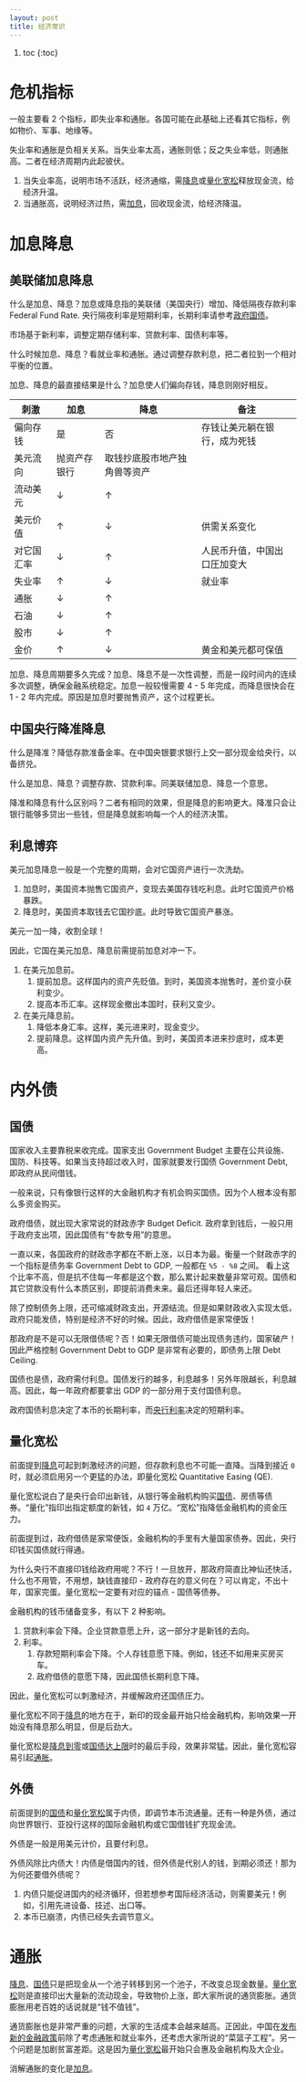 ```yaml
---
layout: post
title: 经济常识
---
```


1. toc
{:toc}

# 危机指标 #

一般主要看 2 个指标，即失业率和通胀。各国可能在此基础上还看其它指标，例如物价、军事、地缘等。

失业率和通胀是负相关关系。当失业率太高，通胀则低；反之失业率低，则通胀高。二者在经济周期内此起彼伏。

1. 当失业率高，说明市场不活跃，经济通缩，需[降息](#加息降息)或[量化宽松](#量化宽松)释放现金流，给经济升温。
2. 当通胀高，说明经济过热，需[加息](#加息降息)，回收现金流，给经济降温。

# 加息降息 #

## 美联储加息降息 ##

什么是加息、降息？加息或降息指的美联储（美国央行）增加、降低隔夜存款利率 Federal Fund Rate. 央行隔夜利率是短期利率，长期利率请参考[政府国债](#国债)。

市场基于新利率，调整定期存储利率、贷款利率、国债利率等。

什么时候加息、降息？看就业率和通胀。通过调整存款利息，把二者拉到一个相对平衡的位置。

加息、降息的最直接结果是什么？加息使人们偏向存钱，降息则刚好相反。

| 刺激 | 加息 | 降息 | 备注 |
| ---  | ---  | ---  | --- |
| 偏向存钱 | 是 | 否 | 存钱让美元躺在银行，成为死钱 |
| 美元流向 | 抛资产存银行 | 取钱抄底股市地产独角兽等资产 | |
| 流动美元 | ↓ | ↑ | |
| 美元价值 | ↑ | ↓ | 供需关系变化 |
| 对它国汇率 | ↓ | ↑ | 人民币升值，中国出口圧加变大 |
| 失业率 | ↑ | ↓ | 就业率 |
| 通胀 | ↓ | ↑ | |
| 石油 | ↓ | ↑ | |
| 股市 | ↓ | ↑ | |
| 金价 | ↑ | ↓ | 黄金和美元都可保值 |

加息、降息周期要多久完成？加息、降息不是一次性调整，而是一段时间内的连续多次调整，确保金融系统稳定。加息一般较慢需要 4 - 5 年完成，而降息很快会在 1 - 2 年内完成。原因是加息时要抛售资产，这个过程更长。

## 中国央行降准降息 ##

什么是降准？降低存款准备金率。在中国央银要求银行上交一部分现金给央行，以备挤兑。

什么是加息、降息？调整存款、贷款利率。同美联储加息、降息一个意思。

降准和降息有什么区别吗？二者有相同的效果，但是降息的影响更大。降准只会让银行能够多贷出一些钱，但是降息就影响每一个人的经济决策。

## 利息博弈 ##

美元加息降息一般是一个完整的周期，会对它国资产进行一次洗劫。

1. 加息时，美国资本抛售它国资产，变现去美国存钱吃利息。此时它国资产价格暴跌。
2. 降息时，美国资本取钱去它国抄底。此时导致它国资产暴涨。

美元一加一降，收割全球！

因此，它国在美元加息、降息前需提前加息对冲一下。

1. 在美元加息前。
   1. 提前加息。这样国内的资产先贬值。到时，美国资本抛售时，差价变小获利变少。
   2. 提高本币汇率。这样现金撤出本国时，获利又变少。
2. 在美元降息前。
   1. 降低本身汇率。这样，美元进来时，现金变少。
   2. 提前降息。这样国内资产先升值。到时，美国资本进来抄底时，成本更高。

# 内外债 #

## 国债 ##

国家收入主要靠税来收完成。国家支出 Government Budget 主要在公共设施、国防、科技等。如果当支持超过收入时，国家就要发行国债 Government Debt, 即政府从民间借钱。

一般来说，只有像银行这样的大金融机构才有机会购买国债。因为个人根本没有那么多资金购买。

政府借债，就出现大家常说的财政赤字 Budget Deficit. 政府拿到钱后，一般只用于政府支出项，因此国债有“专款专用”的意思。

一直以来，各国政府的财政赤字都在不断上涨，以日本为最。衡量一个财政赤字的一个指标是债务率 Government Debt to GDP, 一般都在 `%5 - %8` 之间。
看上这个比率不高，但是抗不住每一年都是这个数，那么累计起来数量非常可观。国债和其它贷款没有什么本质区别，即提前消费未来。最后还得年轻人来还。

除了控制债务上限，还可缩减财政支出，开源结流。但是如果财政收入实现太低，政府只能发债，特别是经济不好的时候。因此，政府借债是家常便饭！

那政府是不是可以无限借债呢？否！如果无限借债可能出现债务违约，国家破产！因此严格控制 Government Debt to GDP 是非常有必要的，即债务上限 Debt Ceiling.

国债也是债，政府需付利息。国债发行的越多，利息越多！另外年限越长，利息越高。因此，每一年政府都要拿出 GDP 的一部分用于支付国债利息。

政府国债利息决定了本币的长期利率，而[央行利率](#加息降息)决定的短期利率。

## 量化宽松 ##

前面提到[降息](#加息降息)可起到刺激经济的问题，但存款利息也不可能一直降。当降到接近 `0` 时，就必须启用另一个更猛的办法，即量化宽松 Quantitative Easing (QE).

量化宽松说白了是央行会印出新钱，从银行等金融机构购买[国债](#国债)、房债等债券。“量化”指印出指定额度的新钱，如 `4` 万亿。“宽松”指降低金融机构的资金压力。

前面提到过，政府借债是家常便饭，金融机构的手里有大量国家债券。因此，央行印钱买国债就行得通。

为什么央行不直接印钱给政府用呢？不行！一旦放开，那政府简直比神仙还快活，什么也不用管，不用想，缺钱直接印 - 政府存在的意义何在？可以肯定，不出十年，国家完蛋。量化宽松一定要有对应的锚点 - 国债等债券。

金融机构的钱币储备变多，有以下 2 种影响。

1. 贷款利率会下降。企业贷款意愿上升，这一部分才是新钱的去向。
2. 利率。
   1. 存款短期利率会下降。个人存钱意愿下降。例如，钱还不如用来买房买车。
   2. 政府借债的意愿下降，因此国债长期利息下降。

因此，量化宽松可以刺激经济，并缓解政府还国债圧力。

量化宽松不同于[降息](#加息降息)的地方在于，新印的现金最开始只给金融机构，影响效果一开始没有降息那么明显，但是后劲大。

量化宽松是[降息到零](#加息降息)或[国债达上限](#国债)时的最后手段，效果非常猛。因此，量化宽松容易引起[通胀](#通胀)。

## 外债 ##

前面提到的[国债](#国债)和[量化宽松](#量化宽松)属于内债，即调节本币流通量。还有一种是外债，通过向世界银行、亚投行这样的国际金融机构或它国借钱扩充现金流。

外债是一般是用美元计价，且要付利息。

外债风除比内债大！内债是借国内的钱，但外债是代别人的钱，到期必须还！那为为何还要借外债呢？

1. 内债只能促进国内的经济循环，但若想参考国际经济活动，则需要美元！例如，引用先进设备、技述、出口等。
2. 本币已崩溃，内债已经失去调节意义。

# 通胀 #

[降息](#加息降息)、[国债](#国债)只是把现金从一个池子转移到另一个池子，不改变总现金数量。[量化宽松](#量化宽松)则是直接印出大量新的流动现金，导致物价上涨，即大家所说的通货膨胀。通货膨胀用老百姓的话说就是“钱不值钱”。

通货膨胀也是非常严重的问题，大家的生活成本会越来越高。正因此，中国在[发布新的金融政策](#经济指标)前除了考虑通胀和就业率外，还考虑大家所说的“菜篮子工程”。另一个问题是加剧贫富差距。这是因为[量化宽松](#量化宽松)最开始只会惠及金融机构及大企业。

消解通胀的变化是[加息](#加息降息)。
